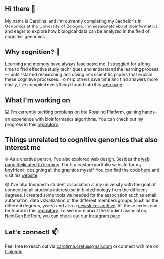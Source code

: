 ## Hi there 👋

My name is Carolina, and I'm currently completing my Bachelor's in Genomics at the University of Bologna. I'm passionate about bioinformatics and eager to explore how biological data can be analyzed in the field of cognitive genomics.

## Why cognition? 🧠

Learning and memory have always fascinated me. I struggled for a long time to find effective study techniques and understand the learning process— until I started researching and diving into scientific papers that explain these cognitive processes. To help others save time and find answers more easily, I’ve compiled everything I found into this [web page](). 

## What I'm working on

💻 I'm currently tackling problems on the [Rosalind Platform](https://rosalind.info/about/), gaining hands-on experience with bioinformatics algorithms. You can check out my progress in this [repository](https://github.com/CarolinaCretu/rosalind_solutions).

## Things unrelated to cognitive genomics that also interest me 
🌐 As a creative person, I've also explored web design. Besides the [web page dedicated to learning](), I built a custom portfolio website for my boyfriend, designing all the graphics myself. You can find the code [here](https://github.com/CarolinaCretu/Website---Nicolo-Bramante) and visit his [website](https://nicolobramante.com/).

😄 I've also founded a student association at my university with the goal of connecting all students interestesd in biotechnology from the different degrees. I created some tools we needed for the association such as email automation, data vizualization of the different members groups (such as the different degrees, years) and also a [newsletter archive](https://carolinacretu.github.io/student_association/). All these codes can be found in this [repository]((https://github.com/CarolinaCretu/student_association)).
To see more about the student association, NextGen BioTech, you can check out our [Instagram page](https://www.instagram.com/nextgenbiotech_fabit/). 

## Let's connect! 📫

 Feel free to reach out via carolinna.cretu@gmail.com or connect with me on [LinkedIn](https://www.linkedin.com/in/carolina-cretu-1552942a2/).

